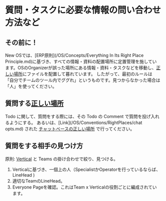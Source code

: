 質問・タスクに必要な情報の問い合わせ方法など
=================================================================
その前に！
-----------------------------------------------------------------
New OSでは、[ERP原則](/OS/Concepts/Everything In Its Right Place Principle.md)に基づき、すべての情報・資料の配置場所に定置管理を施しています。OSのOrganizerが誤った場所にある情報・資料・タスクなどを移動し、[正しい場所](/OS/Conventions/RightPlaces)にファイルを配置して暮れています。
したがって、最初のルールは「自分でチームのツール内でググれ」というものです。見つからなかった場合は「人」を使ってください。

質問する[正しい場所](/OS/Conventions/RightPlaces)
-----------------------------------------------------------------
Todo に関して、質問をする際には、その Todo の Comment で質問を投げ入れるようにする。
あるいは、[Link](/OS/Conventions/RightPlaces/chat opts.md) された [チャットベースの正しい場所](/OS/Conventions/RightPlaces/Messages) で行ってください。

質問をする相手の見つけ方
-----------------------------------------------------------------

原則: [Vertical]() と Teams の掛け合わせで絞り、見つける。

1. Verticalに基づき、一個上の人（SpecialistかOperatorを行っているならば、LineHead )
2. 適切なTeamのLineHead。
3. Everyone Pageを確認。これはTeam x Verticalの役割ごとに編成されています。
